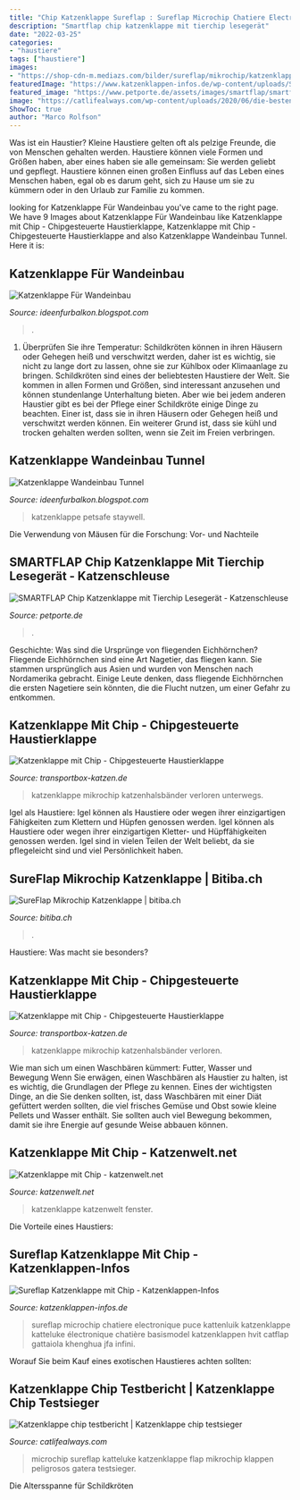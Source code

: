 ```yaml
---
title: "Chip Katzenklappe Sureflap : Sureflap Microchip Chatiere Electronique Puce Kattenluik Katzenklappe Katteluke électronique Chatière Basismodel Katzenklappen Hvit Catflap Gattaiola Khenghua Jfa Infini"
description: "Smartflap chip katzenklappe mit tierchip lesegerät"
date: "2022-03-25"
categories:
- "haustiere"
tags: ["haustiere"]
images:
- "https://shop-cdn-m.mediazs.com/bilder/sureflap/mikrochip/katzenklappe/2/400/136978_sureflap_braun_mit_katze_09_2011_2.jpg"
featuredImage: "https://www.katzenklappen-infos.de/wp-content/uploads/Sureflap-Katzenklappe-271x300.jpg"
featured_image: "https://www.petporte.de/assets/images/smartflap/smartflap_72dpi_desc_800px.jpg"
image: "https://catlifealways.com/wp-content/uploads/2020/06/die-besten-katzent-ren-und-klappen-2020-bewertungen_5ee0d1729be9b.jpg"
ShowToc: true
author: "Marco Rolfson"
---
```



Was ist ein Haustier?
Kleine Haustiere gelten oft als pelzige Freunde, die von Menschen gehalten werden. Haustiere können viele Formen und Größen haben, aber eines haben sie alle gemeinsam: Sie werden geliebt und gepflegt. Haustiere können einen großen Einfluss auf das Leben eines Menschen haben, egal ob es darum geht, sich zu Hause um sie zu kümmern oder in den Urlaub zur Familie zu kommen.

	

		
looking for Katzenklappe Für Wandeinbau you've came to the right page. We have 9 Images about Katzenklappe Für Wandeinbau like Katzenklappe mit Chip - Chipgesteuerte Haustierklappe, Katzenklappe mit Chip - Chipgesteuerte Haustierklappe and also Katzenklappe Wandeinbau Tunnel. Here it is:
		
    
## Katzenklappe Für Wandeinbau

<img loading=lazy src="https://images-na.ssl-images-amazon.com/images/I/718FK1otRjL._SX466_.jpg" onerror="this.onerror=null;this.src='https://tse2.mm.bing.net/th?id=OIP.bHZWqSIDmit3jdiectCHKAAAAA&amp;pid=15.1';" alt="Katzenklappe Für Wandeinbau">

_Source: ideenfurbalkon.blogspot.com_

>. 

	

1) Überprüfen Sie ihre Temperatur: Schildkröten können in ihren Häusern oder Gehegen heiß und verschwitzt werden, daher ist es wichtig, sie nicht zu lange dort zu lassen, ohne sie zur Kühlbox oder Klimaanlage zu bringen.
Schildkröten sind eines der beliebtesten Haustiere der Welt. Sie kommen in allen Formen und Größen, sind interessant anzusehen und können stundenlange Unterhaltung bieten. Aber wie bei jedem anderen Haustier gibt es bei der Pflege einer Schildkröte einige Dinge zu beachten. Einer ist, dass sie in ihren Häusern oder Gehegen heiß und verschwitzt werden können. Ein weiterer Grund ist, dass sie kühl und trocken gehalten werden sollten, wenn sie Zeit im Freien verbringen.

    
## Katzenklappe Wandeinbau Tunnel

<img loading=lazy src="https://www.katzenklappe-chip.de/sites/katzenklappe-chip.de/files/styles/medium/public/81wpyrkt7wl._sl1500_.jpg?itok=S4seZ436" onerror="this.onerror=null;this.src='https://tse2.mm.bing.net/th?id=OIP.apXEphxKAXZESe19JuqbRgAAAA&amp;pid=15.1';" alt="Katzenklappe Wandeinbau Tunnel">

_Source: ideenfurbalkon.blogspot.com_

>katzenklappe petsafe staywell. 

	

Die Verwendung von Mäusen für die Forschung: Vor- und Nachteile

    
## SMARTFLAP Chip Katzenklappe Mit Tierchip Lesegerät - Katzenschleuse

<img loading=lazy src="https://www.petporte.de/assets/images/smartflap/smartflap_72dpi_desc_800px.jpg" onerror="this.onerror=null;this.src='https://tse2.mm.bing.net/th?id=OIP.E82Q5d5zZozlZV9c1QjD9AHaFP&amp;pid=15.1';" alt="SMARTFLAP Chip Katzenklappe mit Tierchip Lesegerät - Katzenschleuse">

_Source: petporte.de_

>. 

	

Geschichte: Was sind die Ursprünge von fliegenden Eichhörnchen?
Fliegende Eichhörnchen sind eine Art Nagetier, das fliegen kann. Sie stammen ursprünglich aus Asien und wurden von Menschen nach Nordamerika gebracht. Einige Leute denken, dass fliegende Eichhörnchen die ersten Nagetiere sein könnten, die die Flucht nutzen, um einer Gefahr zu entkommen.

    
## Katzenklappe Mit Chip - Chipgesteuerte Haustierklappe

<img loading=lazy src="https://www.transportbox-katzen.de/wp-content/uploads/2017/02/sureflap-mikrochip-katzenklappe-500x385.jpg" onerror="this.onerror=null;this.src='https://tse2.mm.bing.net/th?id=OIP.uAjeh18yagYt9CmUdFdeVQHaFs&amp;pid=15.1';" alt="Katzenklappe mit Chip - Chipgesteuerte Haustierklappe">

_Source: transportbox-katzen.de_

>katzenklappe mikrochip katzenhalsbänder verloren unterwegs. 

	

Igel als Haustiere: Igel können als Haustiere oder wegen ihrer einzigartigen Fähigkeiten zum Klettern und Hüpfen genossen werden.
Igel können als Haustiere oder wegen ihrer einzigartigen Kletter- und Hüpffähigkeiten genossen werden. Igel sind in vielen Teilen der Welt beliebt, da sie pflegeleicht sind und viel Persönlichkeit haben.

    
## SureFlap Mikrochip Katzenklappe | Bitiba.ch

<img loading=lazy src="https://shop-cdn-m.mediazs.com/bilder/sureflap/mikrochip/katzenklappe/2/400/136978_sureflap_braun_mit_katze_09_2011_2.jpg" onerror="this.onerror=null;this.src='https://tse1.mm.bing.net/th?id=OIP.1zSi6elmFF9r7yy8JLJ60gAAAA&amp;pid=15.1';" alt="SureFlap Mikrochip Katzenklappe | bitiba.ch">

_Source: bitiba.ch_

>. 

	

Haustiere: Was macht sie besonders?

    
## Katzenklappe Mit Chip - Chipgesteuerte Haustierklappe

<img loading=lazy src="https://www.transportbox-katzen.de/wp-content/uploads/2017/02/sureflap-mikrochip-katzenklappe-300x231.jpg" onerror="this.onerror=null;this.src='https://tse1.mm.bing.net/th?id=OIP.i_-fbIK4F6zNiZF-XQUIrAAAAA&amp;pid=15.1';" alt="Katzenklappe mit Chip - Chipgesteuerte Haustierklappe">

_Source: transportbox-katzen.de_

>katzenklappe mikrochip katzenhalsbänder verloren. 

	

Wie man sich um einen Waschbären kümmert: Futter, Wasser und Bewegung
Wenn Sie erwägen, einen Waschbären als Haustier zu halten, ist es wichtig, die Grundlagen der Pflege zu kennen. Eines der wichtigsten Dinge, an die Sie denken sollten, ist, dass Waschbären mit einer Diät gefüttert werden sollten, die viel frisches Gemüse und Obst sowie kleine Pellets und Wasser enthält. Sie sollten auch viel Bewegung bekommen, damit sie ihre Energie auf gesunde Weise abbauen können.

    
## Katzenklappe Mit Chip - Katzenwelt.net

<img loading=lazy src="https://katzenwelt.net/wp-content/uploads/2019/02/Katzenklappe-mit-Chip.jpg" onerror="this.onerror=null;this.src='https://tse3.mm.bing.net/th?id=OIP.VIbT4VSKxbAAUuBPkPd7LQHaGK&amp;pid=15.1';" alt="Katzenklappe mit Chip - katzenwelt.net">

_Source: katzenwelt.net_

>katzenklappe katzenwelt fenster. 

	

Die Vorteile eines Haustiers:

    
## Sureflap Katzenklappe Mit Chip - Katzenklappen-Infos

<img loading=lazy src="https://www.katzenklappen-infos.de/wp-content/uploads/Sureflap-Katzenklappe-271x300.jpg" onerror="this.onerror=null;this.src='https://tse1.mm.bing.net/th?id=OIP.uiP75LQ_h3E49udsvzm5EwAAAA&amp;pid=15.1';" alt="Sureflap Katzenklappe mit Chip - Katzenklappen-Infos">

_Source: katzenklappen-infos.de_

>sureflap microchip chatiere electronique puce kattenluik katzenklappe katteluke électronique chatière basismodel katzenklappen hvit catflap gattaiola khenghua jfa infini. 

	

Worauf Sie beim Kauf eines exotischen Haustieres achten sollten:

    
## Katzenklappe Chip Testbericht | Katzenklappe Chip Testsieger

<img loading=lazy src="https://catlifealways.com/wp-content/uploads/2020/06/die-besten-katzent-ren-und-klappen-2020-bewertungen_5ee0d1729be9b.jpg" onerror="this.onerror=null;this.src='https://tse2.mm.bing.net/th?id=OIP.EzTWe48wrvVl6StZHhp41gHaGs&amp;pid=15.1';" alt="Katzenklappe chip testbericht | Katzenklappe chip testsieger">

_Source: catlifealways.com_

>microchip sureflap katteluke katzenklappe flap mikrochip klappen peligrosos gatera testsieger. 

	

Die Altersspanne für Schildkröten

